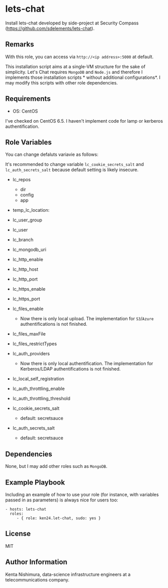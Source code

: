 lets-chat
=========

Install lets-chat developed by side-project at Security Compass (https://github.com/sdelements/lets-chat).


Remarks
------------

With this role, you can access via ``http://<ip address>:5000`` at default.

This installation script aims at a single-VM structure for the sake of simplicity. Let's Chat requires ``MongoDB`` and ``Node.js`` and therefore I implements those installation scripts * without additional configurations*. I may modify this scripts with other role dependencies.

Requirements
------------

* OS: CentOS

I've checked on CentOS 6.5. I haven't implement code for lamp or kerberos authentification.


Role Variables
--------------

You can change defaluts variavie as follows:

It's recommended to change variable ``lc_cookie_secrets_salt`` and ``lc_auth_secrets_salt`` because default setting is likely insecure.

* lc_repos
  * dir
  * config
  * app
* temp_lc_location:


* lc_user_group
* lc_user


* lc_branch
* lc_mongodb_uri

* lc_http_enable
* lc_http_host
* lc_http_port


* lc_https_enable
* lc_https_port
* lc_files_enable
  * Now there is only local upload. The implementation for ``S3``/``Azure`` authentifications is not finished.
* lc_files_maxFile
* lc_files_restrictTypes
* lc_auth_providers
  * Now there is only local authentification. The implementation for Kerberos/LDAP authentifications is not finished.
* lc_local_self_registration
* lc_auth_throttling_enable
* lc_auth_throttling_threshold


* lc_cookie_secrets_salt
  * default: secretsauce
* lc_auth_secrets_salt
  * default: secretsauce


Dependencies
------------

None, but I may add other roles such as ``MongoDB``.

Example Playbook
----------------

Including an example of how to use your role (for instance, with variables passed in as parameters) is always nice for users too:

    - hosts: lets-chat
      roles:
         - { role: ken24.let-chat, sudo: yes }

License
-------

MIT

Author Information
------------------

Kenta Nishimura, data-science infrastructure engineers at a telecommunications company.
